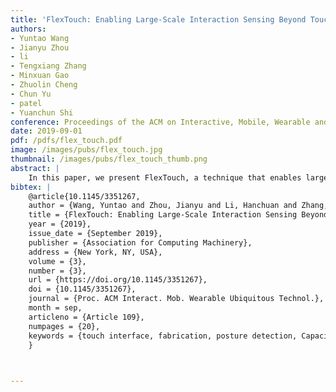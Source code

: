 ```yaml
---
title: 'FlexTouch: Enabling Large-Scale Interaction Sensing Beyond Touchscreens Using Flexible and Conductive Materials'
authors: 
- Yuntao Wang
- Jianyu Zhou
- li
- Tengxiang Zhang
- Minxuan Gao
- Zhuolin Cheng
- Chun Yu
- patel
- Yuanchun Shi
conference: Proceedings of the ACM on Interactive, Mobile, Wearable and Ubiquitous Technologies (IMWUT), 2019
date: 2019-09-01
pdf: /pdfs/flex_touch.pdf
image: /images/pubs/flex_touch.jpg
thumbnail: /images/pubs/flex_touch_thumb.png
abstract: |
    In this paper, we present FlexTouch, a technique that enables large-scale interaction sensing beyond the spatial constraints of capacitive touchscreens using passive low-cost conductive materials. This is achieved by customizing 2D circuit-like patterns with an array of conductive strips that can be easily attached to the sensing nodes on the edge of the touchscreen. FlexTouch requires no hardware modification, and is compatible with various conductive materials (copper foil tape, silver nanoparticle ink, ITO frames, and carbon paint), as well as fabrication methods (cutting, coating, and ink-jet printing). Through a series of studies and illustrative examples, we demonstrate that FlexTouch can support long-range touch sensing for up to 4 meters and everyday object presence detection for up to 2 meters. Finally, we show the versatility and feasibility of FlexTouch through applications such as body posture recognition, human-object interaction as well as enhanced fitness training experiences.
bibtex: |
    @article{10.1145/3351267,
    author = {Wang, Yuntao and Zhou, Jianyu and Li, Hanchuan and Zhang, Tengxiang and Gao, Minxuan and Cheng, Zhuolin and Yu, Chun and Patel, Shwetak and Shi, Yuanchun},
    title = {FlexTouch: Enabling Large-Scale Interaction Sensing Beyond Touchscreens Using Flexible and Conductive Materials},
    year = {2019},
    issue_date = {September 2019},
    publisher = {Association for Computing Machinery},
    address = {New York, NY, USA},
    volume = {3},
    number = {3},
    url = {https://doi.org/10.1145/3351267},
    doi = {10.1145/3351267},
    journal = {Proc. ACM Interact. Mob. Wearable Ubiquitous Technol.},
    month = sep,
    articleno = {Article 109},
    numpages = {20},
    keywords = {touch interface, fabrication, posture detection, Capacitive sensing, large-scale interaction}
    }
  


---
```

